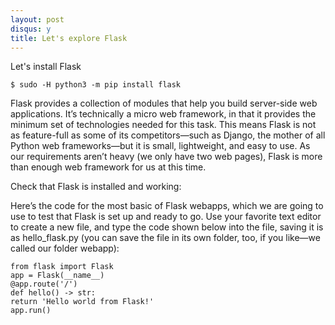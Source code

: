 ```yaml
---
layout: post
disqus: y
title: Let's explore Flask
---
```


Let's install Flask

```
$ sudo -H python3 -m pip install flask
```

Flask provides a collection of modules that help you build server-side web applications. It’s technically a micro web framework, in that it provides the minimum set of technologies needed for this task. This means Flask is not as feature-full as some of its competitors—such as Django, the mother of all Python web frameworks—but it is small, lightweight, and easy to use. As our requirements aren’t heavy (we only have two web pages), Flask is more
than enough web framework for us at this time.

Check that Flask is installed and working:

Here’s the code for the most basic of Flask webapps, which we are going to use to test that Flask is set up and ready to go. Use your favorite text editor to create a new file, and type the code shown below into the file, saving it is as hello_flask.py (you can save the file in its own folder, too, if you like—we called our folder webapp):

```
from flask import Flask
app = Flask(__name__)
@app.route('/')
def hello() -> str:
return 'Hello world from Flask!'
app.run()
```
